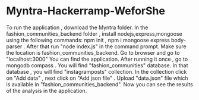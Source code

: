 # Myntra-Hackerramp-WeforShe
To run the application , download the Myntra folder.
In the fashion_communities_backend folder , install nodejs,express,mongoose using the following commands:
npm init , 
npm i mongoose express body-parser .
After that run "node index.js" in the command prompt.
Make sure the location is fashion_communities_backend.
Go to browser and go to "localhost:3000"
You can find the application.
After running it once , go to mongodb compass . You will find "fashion_communities" database. In that database , you will find "instagramposts" collection. In the collection click on "Add data" , next click on "Add json file" . Upload "data.json" file which is available in "fashion_communities_backend".
Now you can see the results of the analysis in the application.
